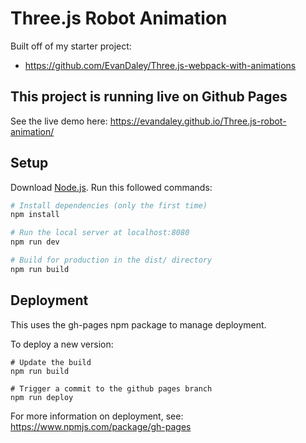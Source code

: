 # Three.js Robot Animation
Built off of my starter project:
- https://github.com/EvanDaley/Three.js-webpack-with-animations

## This project is running live on Github Pages
See the live demo here: https://evandaley.github.io/Three.js-robot-animation/

## Setup
Download [Node.js](https://nodejs.org/en/download/).
Run this followed commands:

``` bash
# Install dependencies (only the first time)
npm install

# Run the local server at localhost:8080
npm run dev

# Build for production in the dist/ directory
npm run build
```

## Deployment
This uses the gh-pages npm package to manage deployment.

To deploy a new version:
```
# Update the build
npm run build

# Trigger a commit to the github pages branch
npm run deploy
```

For more information on deployment, see: https://www.npmjs.com/package/gh-pages
